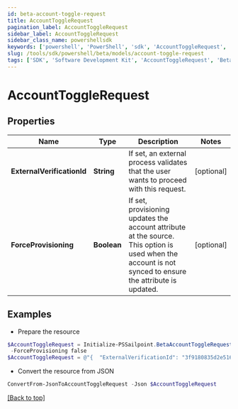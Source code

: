 ```yaml
---
id: beta-account-toggle-request
title: AccountToggleRequest
pagination_label: AccountToggleRequest
sidebar_label: AccountToggleRequest
sidebar_class_name: powershellsdk
keywords: ['powershell', 'PowerShell', 'sdk', 'AccountToggleRequest', 'BetaAccountToggleRequest'] 
slug: /tools/sdk/powershell/beta/models/account-toggle-request
tags: ['SDK', 'Software Development Kit', 'AccountToggleRequest', 'BetaAccountToggleRequest']
---
```



# AccountToggleRequest

## Properties

Name | Type | Description | Notes
------------ | ------------- | ------------- | -------------
**ExternalVerificationId** | **String** | If set, an external process validates that the user wants to proceed with this request. | [optional] 
**ForceProvisioning** | **Boolean** | If set, provisioning updates the account attribute at the source.   This option is used when the account is not synced to ensure the attribute is updated. | [optional] 

## Examples

- Prepare the resource
```powershell
$AccountToggleRequest = Initialize-PSSailpoint.BetaAccountToggleRequest  -ExternalVerificationId 3f9180835d2e5168015d32f890ca1581 `
 -ForceProvisioning false
$AccountToggleRequest = @"{  "ExternalVerificationId": "3f9180835d2e5168015d32f890ca1581", "ForceProvisioning": "false "}"@
```

- Convert the resource from JSON
```powershell
ConvertFrom-JsonToAccountToggleRequest -Json $AccountToggleRequest
```


[[Back to top]](#) 

